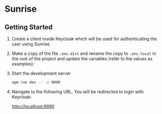 # Sunrise

## Getting Started

1. Create a client inside Keycloak which will be used for authenticating
   the user using Sunrise.

2. Make a copy of the file `.env.dist` and rename the copy to `.env.local` in the root of the project and update the
   variables (refer to the values as examples):

3. Start the development server

   ```bash
   npm run dev -- -p 9990
   ```

4. Navigate to the following URL. You will be redirected to login with Keycloak:

   [http://localhost:9990](http://localhost:9990)
